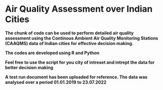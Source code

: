 # Air Quality Assessment over Indian Cities

**The chunk of code can be used to perform detailed air quality assessment using the Continous Ambient Air Quality Monitoring Stations (CAAQMS) data of Indian cities for effective decision making.**

**The codes are developed using R and Python**

**Feel free to use the script for you city of intreset and intrept the data for better decision making**

**A test run document has been uploaded for reference. The data was analysed over a period 01.01.2019 to 23.07.2022**
